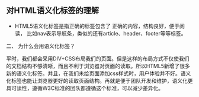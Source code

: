 ## 对HTML语义化标签的理解
- HTML5语义化标签是指正确的标签包含了 正确的内容，结构良好，便于阅读，
比如nav表示导航条，类似的还有article、header、footer等等标签。
<!-- <header></header>头部

<nav></nav>导航栏

<section></section>区块（有语义化的div）

<main></main>主要区域

<artical></artical>主要内容

<aside></aside>侧边栏

<footer></footer>底部 -->

二、 为什么会用语义化标签？

平时，我们都会采用DIV+CSS布局我们的页面。但是这样的布局方式不仅使我们的文档结构不够清晰，而且不利于浏览器对页面的读取。所以HTML5新增了很多新的语义化标签。并且，在我们未给页面添加css样式时，用户体验并不好。语义化标签也能让浏览器更好的读取页面结构。再就是便于团队开发和维护，语义化更具可读性，遵循W3C标准的团队都遵循这个标准，可以减少差异化。
